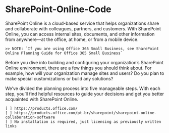 
# SharePoint-Online-Code

SharePoint Online is a cloud-based service that helps organizations share and collaborate with colleagues, partners, and customers. With SharePoint Online, you can access internal sites, documents, and other information from anywhere—at the office, at home, or from a mobile device.

    >> NOTE: `If you are using Office 365 Small Business, see SharePoint Online Planning Guide for Office 365 Small Business`

Before you dive into building and configuring your organization’s SharePoint Online environment, there are a few things you should think about. For example, how will your organization manage sites and users? Do you plan to make special customizations or build any solutions?

We’ve divided the planning process into five manageable steps. With each step, you’ll find helpful resources to guide your decisions and get you better acquainted with SharePoint Online.

    [ ] https://products.office.com/
    [ ] https://products.office.com/pt-br/sharepoint/sharepoint-online-collaboration-software
    [ ] No installation is required, just licensing as previously written links
